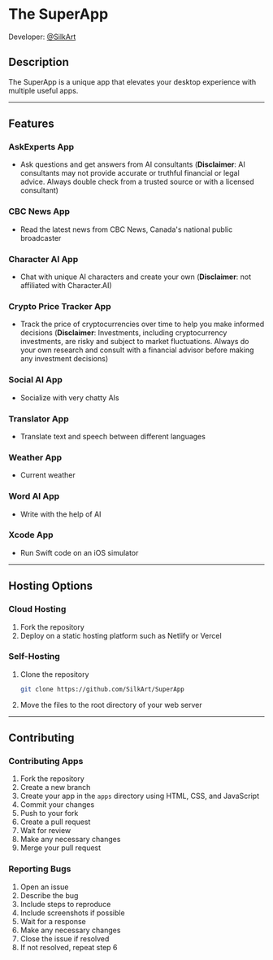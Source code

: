 ﻿# The SuperApp

Developer: [@SilkArt](https://github.com/SilkArt)

## Description

The SuperApp is a unique app that elevates your desktop experience with multiple useful apps.

---

## Features

### AskExperts App

- Ask questions and get answers from AI consultants (**Disclaimer**: AI consultants may not provide accurate or truthful financial or legal advice. Always double check from a trusted source or with a licensed consultant)

### CBC News App

- Read the latest news from CBC News, Canada's national public broadcaster

### Character AI App

- Chat with unique AI characters and create your own (**Disclaimer**: not affiliated with Character.AI)

### Crypto Price Tracker App

- Track the price of cryptocurrencies over time to help you make informed decisions (**Disclaimer**: Investments, including cryptocurrency investments, are risky and subject to market fluctuations. Always do your own research and consult with a financial advisor before making any investment decisions)

### Social AI App

- Socialize with very chatty AIs

### Translator App

- Translate text and speech between different languages

### Weather App

- Current weather

### Word AI App

- Write with the help of AI

### Xcode App

- Run Swift code on an iOS simulator

---

## Hosting Options

### Cloud Hosting

1. Fork the repository
2. Deploy on a static hosting platform such as Netlify or Vercel

### Self-Hosting

1. Clone the repository
   ```bash
   git clone https://github.com/SilkArt/SuperApp
   ```
2. Move the files to the root directory of your web server

---

## Contributing

### Contributing Apps

1. Fork the repository
2. Create a new branch
3. Create your app in the `apps` directory using HTML, CSS, and JavaScript
4. Commit your changes
5. Push to your fork
6. Create a pull request
7. Wait for review
8. Make any necessary changes
9. Merge your pull request

### Reporting Bugs

1. Open an issue
2. Describe the bug
3. Include steps to reproduce
4. Include screenshots if possible
5. Wait for a response
6. Make any necessary changes
7. Close the issue if resolved
8. If not resolved, repeat step 6
